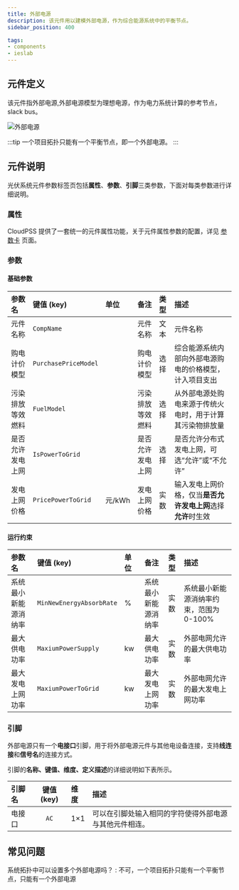```yaml
---
title: 外部电源
description: 该元件用以建模外部电源，作为综合能源系统中的平衡节点。
sidebar_position: 400

tags: 
- components
- ieslab
---
```


## 元件定义

 该元件指外部电源,外部电源模型为理想电源，作为电力系统计算的参考节点，slack bus。

![外部电源](./IES-Generator-6Power.svg )

:::tip
 一个项目拓扑只能有一个平衡节点，即一个外部电源。
:::


## 元件说明

光伏系统元件参数标签页包括**属性**、**参数**、**引脚**三类参数，下面对每类参数进行详细说明。

### 属性

CloudPSS 提供了一套统一的元件属性功能，关于元件属性参数的配置，详见 [参数卡](docs/documents/software/10-xstudio/20-simstudio/40-workbench/20-function-zone/30-design-tab/30-param-panel/index.md) 页面。

### 参数

#### 基础参数

| 参数名 | 键值 (key) | 单位 | 备注 | 类型 | 描述 |
| :--- | :--- | :--- | :--: | :--- | :--- |
| 元件名称 | `CompName` |  | 元件名称 | 文本 | 元件名称 |
| 购电计价模型 | `PurchasePriceModel` |  | 购电计价模型 | 选择 | 综合能源系统内部向外部电源购电的价格模型，计入项目支出 |
| 污染排放等效燃料 | `FuelModel` |  | 污染排放等效燃料 | 选择 | 从外部电源处购电来源于传统火电时，用于计算其污染物排放量 |
| 是否允许发电上网 | `IsPowerToGrid` |  | 是否允许发电上网 | 选择 | 是否允许分布式发电上网，可选“允许”或“不允许” |
| 发电上网价格 | `PricePowerToGrid` | 元/kWh | 发电上网价格 | 实数 | 输入发电上网价格，仅当**是否允许发电上网**选择**允许**时生效 |


#### 运行约束

| 参数名 | 键值 (key) | 单位 | 备注 | 类型 | 描述 |
| :--- | :--- | :--- | :--: | :--- | :--- |
| 系统最小新能源消纳率 | `MinNewEnergyAbsorbRate` | % | 系统最小新能源消纳率 | 实数 | 系统最小新能源消纳率约束，范围为 0-100% | 
| 最大供电功率 | `MaxiumPowerSupply` | kw | 最大供电功率 | 实数 | 外部电网允许的最大供电功率 |
| 最大发电上网功率 | `MaxiumPowerToGrid` | kw | 最大发电上网功率 | 实数 | 外部电网允许的最大发电上网功率 |

### 引脚

外部电源只有一个**电接口**引脚，用于将外部电源元件与其他电设备连接，支持**线连接**和**信号名**的连接方式。

引脚的**名称、键值、维度、定义描述**的详细说明如下表所示。

| 引脚名 | 键值 (key)  | 维度 | 描述 |
| :--- | :--: | :--- | :--- |
| 电接口 | `AC` | 1×1 | 可以在引脚处输入相同的字符使得外部电源与其他元件相连。|


## 常见问题

系统拓扑中可以设置多个外部电源吗？
:    不可，一个项目拓扑只能有一个平衡节点，只能有一个外部电源

